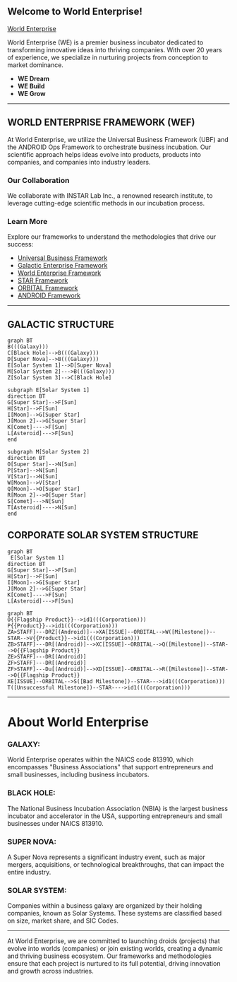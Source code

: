 ## Welcome to World Enterprise!
[World Enterprise](https://worldenterprise.com)

World Enterprise (WE) is a premier business incubator dedicated to transforming innovative ideas into thriving companies. With over 20 years of experience, we specialize in nurturing projects from conception to market dominance.

- **WE Dream**
- **WE Build**
- **WE Grow**

<hr>

## WORLD ENTERPRISE FRAMEWORK (WEF)
At World Enterprise, we utilize the Universal Business Framework (UBF) and the ANDROID Ops Framework to orchestrate business incubation. Our scientific approach helps ideas evolve into products, products into companies, and companies into industry leaders.

### Our Collaboration
We collaborate with INSTAR Lab Inc., a renowned research institute, to leverage cutting-edge scientific methods in our incubation process.

### Learn More
Explore our frameworks to understand the methodologies that drive our success:
- [Universal Business Framework](https://github.com/WorldEnterpriseGroup/.github/blob/gh-pages/Frameworks/UBF.md)
- [Galactic Enterprise Framework](https://github.com/WorldEnterpriseGroup/.github/blob/gh-pages/Frameworks/UBF.md)
- [World Enterprise Framework](https://github.com/WorldEnterpriseGroup/.github/blob/gh-pages/Frameworks/UBF.md)
- [STAR Framework](https://github.com/WorldEnterpriseGroup/.github/blob/gh-pages/Frameworks/STAR.md)
- [ORBITAL Framework](https://github.com/WorldEnterpriseGroup/.github/blob/gh-pages/Frameworks/ORBITAL.md)
- [ANDROID Framework](https://github.com/WorldEnterpriseGroup/.github/blob/gh-pages/Frameworks/ANDROID%20Ops.md)

<hr>

## GALACTIC STRUCTURE

```mermaid 
graph BT
B(((Galaxy)))
C[Black Hole]-->B(((Galaxy)))
D[Super Nova]-->B(((Galaxy)))
E[Solar System 1]-->D[Super Nova]
M[Solar System 2]--->B(((Galaxy)))
Z[Solar System 3]-->C[Black Hole]

subgraph E[Solar System 1]
direction BT
G[Super Star]-->F[Sun]
H[Star]-->F[Sun]
I[Moon]-->G[Super Star]
J[Moon 2]-->G[Super Star]
K[Comet]---->F[Sun]
L[Asteroid]--->F[Sun]
end

subgraph M[Solar System 2]
direction BT
O[Super Star]-->N[Sun]
P[Star]-->N[Sun]
V[Star]-->N[Sun]
W[Moon]-->V[Star]
Q[Moon]-->O[Super Star]
R[Moon 2]-->O[Super Star]
S[Comet]--->N[Sun]
T[Asteroid]---->N[Sun]
end
```

## CORPORATE SOLAR SYSTEM STRUCTURE

```mermaid
graph BT
 E[Solar System 1]
direction BT
G[Super Star]-->F[Sun]
H[Star]-->F[Sun]
I[Moon]-->G[Super Star]
J[Moon 2]-->G[Super Star]
K[Comet]---->F[Sun]
L[Asteroid]--->F[Sun]
```

```mermaid 
graph BT
O{{Flagship Product}}-->id1(((Corporation)))
P{{Product}}-->id1(((Corporation)))
ZA>STAFF]---DRZ[(Android)]-->XA[ISSUE]--ORBITAL-->W([Milestone])--STAR-->V{{Product}}-->id1(((Corporation)))
ZB>STAFF]---DR[(Android)]-->XC[ISSUE]--ORBITAL-->Q([Milestone])--STAR-->O{{Flagship Product}}
ZE>STAFF]---DR[(Android)]
ZF>STAFF]---DR[(Android)]
ZF>STAFF]---Du[(Android)]-->XD[ISSUE]--ORBITAL-->R([Milestone])--STAR-->O{{Flagship Product}}
XE[ISSUE]--ORBITAL-->S([Bad Milestone])--STAR--->id1(((Corporation)))
T([Unsuccessful Milestone])--STAR---->id1(((Corporation)))
```

<hr>

# About World Enterprise

### **GALAXY:**
World Enterprise operates within the NAICS code 813910, which encompasses "Business Associations" that support entrepreneurs and small businesses, including business incubators.

### **BLACK HOLE:**
The National Business Incubation Association (NBIA) is the largest business incubator and accelerator in the USA, supporting entrepreneurs and small businesses under NAICS 813910.

### **SUPER NOVA:**
A Super Nova represents a significant industry event, such as major mergers, acquisitions, or technological breakthroughs, that can impact the entire industry.

### **SOLAR SYSTEM:**
Companies within a business galaxy are organized by their holding companies, known as Solar Systems. These systems are classified based on size, market share, and SIC Codes.

---

At World Enterprise, we are committed to launching droids (projects) that evolve into worlds (companies) or join existing worlds, creating a dynamic and thriving business ecosystem. Our frameworks and methodologies ensure that each project is nurtured to its full potential, driving innovation and growth across industries.

